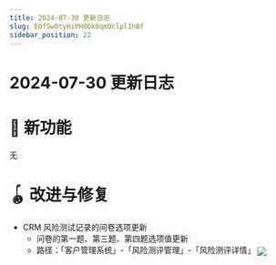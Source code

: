 ```yaml
---
title: 2024-07-30 更新日志
slug: EOfSw0tyHiPH8Qk0qmQclpl1nBf
sidebar_position: 22
---
```



# 2024-07-30 更新日志

# 🎉 新功能

无

# 🪀 改进与修复

- CRM 风险测试记录的问卷选项更新
    - 问卷的第一题、第三题、第四题选项值更新
    - 路径：「客户管理系统」-「风险测评管理」-「风险测评详情」
        <img src="/assets/KZnUbYU30oAYdMxugPSc0cpynyg.png" src-width="3342" src-height="1768" align="center"/>


